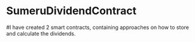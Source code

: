 # SumeruDividendContract

#I have created 2 smart contracts, containing approaches on how to store and calculate the dividends.
